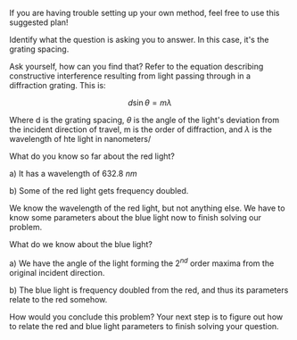 If you are having trouble setting up your own method, feel free to use this suggested plan!

Identify what the question is asking you to answer. In this case, it's the grating spacing.

Ask yourself, how can you find that? Refer to the equation describing constructive interference resulting from light passing through in a diffraction grating. This is:

$$d\sin{\theta}=m\lambda$$

Where d is the grating spacing, $\theta$ is the angle of the light's deviation from the incident direction of travel, m is the order of diffraction, and $\lambda$ is the wavelength of hte light in nanometers/

What do you know so far about the red light?

a) It has a wavelength of 632.8 $nm$

b) Some of the red light gets frequency doubled.

We know the wavelength of the red light, but not anything else. We have to know some parameters about the blue light now to finish solving our problem.

What do we know about the blue light?

a) We have the angle of the light forming the $2^{nd}$ order maxima from the original incident direction.

b) The blue light is frequency doubled from the red, and thus its parameters relate to the red somehow. 

How would you conclude this problem? Your next step is to figure out how to relate the red and blue light parameters to finish solving your question.
